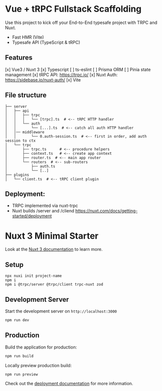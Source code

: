 # Vue + tRPC Fullstack Scaffolding

Use this project to kick off your End-to-End typesafe project with TRPC and Nuxt.

- Fast HMR (Vite)
- Typesafe API (TypeScript & tRPC)

## Features

[x] Vue3 / Nuxt 3
[x] Typescript
[ ] ts-eslint
[ ] Prisma ORM
[ ] Pinia state management
[x] tRPC API: https://trpc.io/
[x] Nuxt Auth: https://sidebase.io/nuxt-auth/
[x] Vite

## File structure

```.
├── server
│   ├── api
│   │   ├── trpc
│   │   │   └── [trpc].ts  # <-- tRPC HTTP handler
│   │   └── auth
│   │       └── [...].ts  # <-- catch all auth HTTP handler
│   │── middleware
│   │       └── 0.auth-session.ts  # <-- first in order, add auth session to ctx
│   └── trpc
│       ├── trpc.ts      # <-- procedure helpers
│       ├── context.ts   # <-- create app context
│       ├── router.ts  # <-- main app router
│       └── routers  # <-- sub-routers
│           ├── auth.ts
│           └── [..]
├── plugins
│   └── client.ts  # <-- tRPC client plugin
```

## Deployment:

- TRPC implemented via nuxt-trpc
- Nuxt builds /server and /cliend https://nuxt.com/docs/getting-started/deployment

# Nuxt 3 Minimal Starter

Look at the [Nuxt 3 documentation](https://nuxt.com/docs/getting-started/introduction) to learn more.

## Setup

```
npx nuxi init project-name
npm i
npm i @trpc/server @trpc/client trpc-nuxt zod

```

## Development Server

Start the development server on `http://localhost:3000`

```bash
npm run dev
```

## Production

Build the application for production:

```bash
npm run build
```

Locally preview production build:

```bash
npm run preview
```

Check out the [deployment documentation](https://nuxt.com/docs/getting-started/deployment) for more information.
